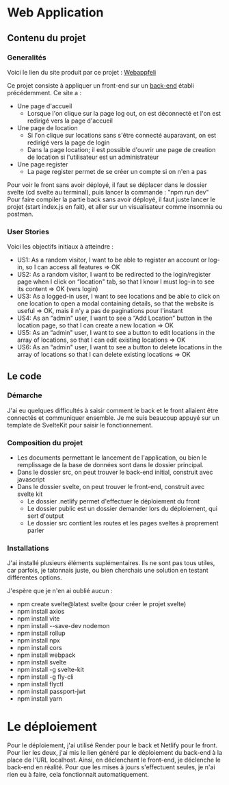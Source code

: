 # Web Application

## Contenu du projet
### Generalités
Voici le lien du site produit par ce projet : [Webappfeli](https://webappfeli.netlify.app/)

Ce projet consiste à appliquer un front-end sur un [back-end](https://github.com/RochMoreau/secure-web-dev-backend) établi précédemment.
Ce site a :
- Une page d'accueil
  - Lorsque l'on clique sur la page log out, on est déconnecté et l'on est redirigé vers la page d'accueil
- Une page de location
  - Si l'on clique sur locations sans s'être connecté auparavant, on est redirigé vers la page de login
  - Dans la page location; il est possible d'ouvrir une page de creation de location si l'utilisateur est un administrateur
- Une page register
  - La page register permet de se créer un compte si on n'en a pas

Pour voir le front sans avoir déployé, il faut se déplacer dans le dossier svelte (cd svelte au terminal), puis lancer la commande : "npm run dev"
Pour faire compiler la partie back sans avoir déployé, il faut juste lancer le projet (start index.js en fait), et aller sur un visualisateur comme insomnia ou postman.

### User Stories
Voici les objectifs initiaux à atteindre : 
- US1: As a random visitor, I want to be able to register an account or log-in, so I can
access all features => OK
- US2: As a random visitor, I want to be redirected to the login/register page when I click on
“location" tab, so that I know I must log-in to see its content => OK (vers login)
- US3: As a logged-in user, I want to see locations and be able to click on one location to
open a modal containing details, so that the website is useful => OK, mais il n'y a pas de paginations pour l'instant
- US4: As an “admin" user, I want to see a “Add Location” button in the location page, so
that I can create a new location => OK
- US5: As an “admin" user, I want to see a button to edit locations in the array of locations,
so that I can edit existing locations => OK
- US6: As an “admin" user, I want to see a button to delete locations in the array of
  locations so that I can delete existing locations => OK

## Le code
### Démarche
J'ai eu quelques difficultés à saisir comment le back et le front allaient être connectés et communiquer ensemble. Je me suis beaucoup appuyé sur un template de SvelteKit pour saisir le fonctionnement.

### Composition du projet
- Les documents permettant le lancement de l'application, ou bien le remplissage de la base de données sont dans le dossier principal.
- Dans le dossier src, on peut trouver le back-end initial, construit avec javascript
- Dans le dossier svelte, on peut trouver le front-end, construit avec svelte kit
  - Le dossier .netlify permet d'effectuer le déploiement du front
  - Le dossier public est un dossier demander lors du déploiement, qui sert d'output
  - Le dossier src contient les routes et les pages sveltes à proprement parler

### Installations
J'ai installé plusieurs éléments suplémentaires. Ils ne sont pas tous utiles, car parfois, je tatonnais juste, ou bien cherchais une solution en testant différentes options. 

J'espère que je n'en ai oublié aucun :
- npm create svelte@latest svelte (pour créer le projet svelte)
- npm install axios
- npm install vite
- npm install --save-dev nodemon
- npm install rollup
- npm install npx
- npm install cors
- npm install webpack
- npm install svelte
- npm install -g svelte-kit
- npm install -g fly-cli
- npm install flyctl
- npm install passport-jwt    
- npm install yarn

# Le déploiement
Pour le déploiement, j'ai utilisé Render pour le back et Netlify pour le front. Pour lier les deux, j'ai mis le lien généré par le déploiement du back-end à la place de l'URL localhost. Ainsi, en déclenchant le front-end, je déclenche le back-end en réalité. Pour que les mises à jours s'effectuent seules, je n'ai rien eu à faire, cela fonctionnait automatiquement.